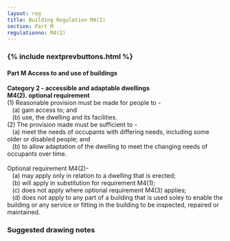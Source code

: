 ```yaml
---
layout: reg
title: Building Regulation M4(2)
section: Part M
regulationno: M4(2)
---
```


<div class="panel panel-primary">
  <div class="panel-heading">
    <h3 class="panel-title">
      {% include nextprevbuttons.html %}
        <h4>Part M Access to and use of buildings</h4>
    </h3>
  </div>
  <div class="panel-body">
    <p>
        <strong>Category 2 - accessible and adaptable dwellings</strong><br>
        <strong>M4(2). optional requirement</strong><br>
            (1) Reasonable provision must be made for people to -<br>
            &nbsp;&nbsp;&nbsp;(a) gain access to; and <br>
            &nbsp;&nbsp;&nbsp;(b) use, the dwelling and its facilities.<br>
            (2) The provision made must be sufficient to -<br>
            &nbsp;&nbsp;&nbsp;(a) meet the needs of occupants with differing needs, including some older or disabled people; and<br>
            &nbsp;&nbsp;&nbsp;(b) to allow adaptation of the dwelling to meet the changing needs of occupants over time.<br><br>
            Optional requirement M4(2)- <br>
            &nbsp;&nbsp;&nbsp;(a) may apply only in relation to a dwelling that is erected;<br>
            &nbsp;&nbsp;&nbsp;(b) will apply in substitution for requirement M4(1);<br>
            &nbsp;&nbsp;&nbsp;(c) does not apply where optional requirement M4(3) applies;<br>
            &nbsp;&nbsp;&nbsp;(d) does not apply to any part of a building that is used soley to enable the building or any service or fitting in the building to be inspected, repaired or maintained.
    </p>
  </div>
</div>



### Suggested drawing notes